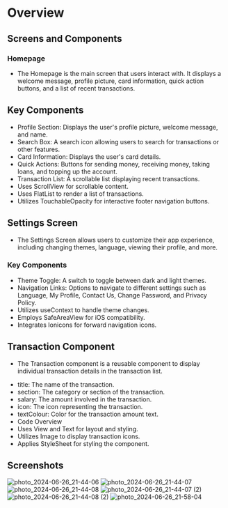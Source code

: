 # Overview
## Screens and Components
### Homepage
- The Homepage is the main screen that users interact with. It displays a welcome message, profile picture, card information, quick action buttons, and a list of recent transactions.

## Key Components
* Profile Section: Displays the user's profile picture, welcome message, and name.
* Search Box: A search icon allowing users to search for transactions or other features.
* Card Information: Displays the user's card details.
* Quick Actions: Buttons for sending money, receiving money, taking loans, and topping up the account.
* Transaction List: A scrollable list displaying recent transactions.
* Uses ScrollView for scrollable content.
* Uses FlatList to render a list of transactions.
* Utilizes TouchableOpacity for interactive footer navigation buttons.

## Settings Screen
- The Settings Screen allows users to customize their app experience, including changing themes, language, viewing their profile, and more.

### Key Components
* Theme Toggle: A switch to toggle between dark and light themes.
* Navigation Links: Options to navigate to different settings such as Language, My Profile, Contact Us, Change Password, and Privacy Policy.
* Utilizes useContext to handle theme changes.
* Employs SafeAreaView for iOS compatibility.
* Integrates Ionicons for forward navigation icons.

## Transaction Component
- The Transaction component is a reusable component to display individual transaction details in the transaction list.
* title: The name of the transaction.
* section: The category or section of the transaction.
* salary: The amount involved in the transaction.
* icon: The icon representing the transaction.
* textColour: Color for the transaction amount text.
* Code Overview
* Uses View and Text for layout and styling.
* Utilizes Image to display transaction icons.
* Applies StyleSheet for styling the component.

## Screenshots
  

![photo_2024-06-26_21-44-06](https://github.com/emmanuellaAk/rn-assignment5-11090094/assets/137521867/200dc7ff-91ee-49fe-9d67-350ef18597a4)
![photo_2024-06-26_21-44-07](https://github.com/emmanuellaAk/rn-assignment5-11090094/assets/137521867/5909f3ff-74cf-4584-99c2-5e6404689064)
![photo_2024-06-26_21-44-08](https://github.com/emmanuellaAk/rn-assignment5-11090094/assets/137521867/3ddcdd47-5156-4fba-b544-11a50cdaf5d6)
![photo_2024-06-26_21-44-07 (2)](https://github.com/emmanuellaAk/rn-assignment5-11090094/assets/137521867/b59cdf91-fed6-4cd8-900f-167abe3b6e16)
![photo_2024-06-26_21-44-08 (2)](https://github.com/emmanuellaAk/rn-assignment5-11090094/assets/137521867/481689d2-dacb-44b8-a929-e6d1634fb1b1)
![photo_2024-06-26_21-58-04](https://github.com/emmanuellaAk/rn-assignment5-11090094/assets/137521867/6ee47444-3c76-4470-a78c-a4d7c455ae02)

